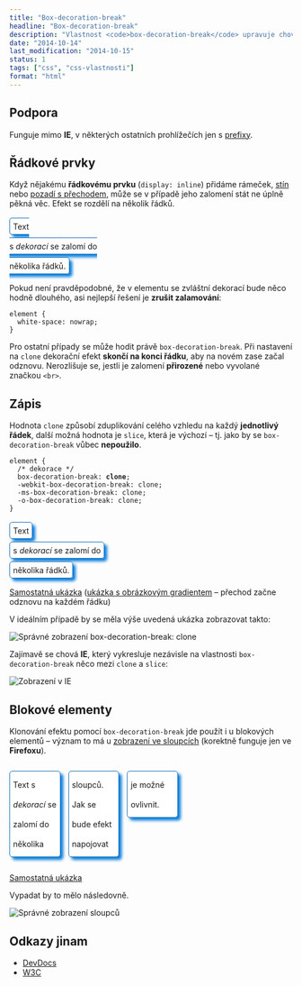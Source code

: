 ```yaml
---
title: "Box-decoration-break"
headline: "Box-decoration-break"
description: "Vlastnost <code>box-decoration-break</code> upravuje chování stylu elementu při zalomení řádku."
date: "2014-10-14"
last_modification: "2014-10-15"
status: 1
tags: ["css", "css-vlastnosti"]
format: "html"
---
```


<h2 id="podpora">Podpora</h2>

<p>Funguje mimo <b>IE</b>, v některých ostatních prohlížečích jen s <a href="/css-prefixy">prefixy</a>.</p>


<h2 id="inline">Řádkové prvky</h2>

<p>Když nějakému <b>řádkovému prvku</b> (<code>display: inline</code>) přidáme rámeček, <a href="/box-shadow">stín</a> nebo <a href="/gradient">pozadí s přechodem</a>, může se v případě jeho zalomení stát ne úplně pěkná věc. Efekt se rozdělí na několik řádků.</p>

<div class="live" style="width: 200px;">
  <style>
    .dekorace {
      border: 1px solid #0D6AB7;
      border-radius: 5px;
      padding: .4em; 
      line-height: 250%;
      background: #fff;
      box-shadow: 5px 5px 5px #1081DD;
    }
  </style>
  <span class="dekorace">Text<br> s <i>dekorací</i> se zalomí do několika řádků.</span>
</div>

<p>Pokud není pravděpodobné, že v elementu se zvláštní dekorací bude něco hodně dlouhého, asi nejlepší řešení je <b>zrušit zalamování</b>:</p>

<pre><code>element {
  white-space: nowrap;
}</code></pre>

<p>Pro ostatní případy se může hodit právě <code>box-decoration-break</code>. Při nastavení na <code>clone</code> dekorační efekt <b>skončí na konci řádku</b>, aby na novém zase začal odznovu. Nerozlišuje se, jestli je zalomení <b>přirozené</b> nebo vyvolané značkou <code>&lt;br></code>.</p>



<h2 id="zapis">Zápis</h2>

<p>Hodnota <code>clone</code> způsobí zduplikování celého vzhledu na každý <b>jednotlivý řádek</b>, další možná hodnota je <code>slice</code>, která je výchozí – tj. jako by se <code>box-decoration-break</code> vůbec <b>nepoužilo</b>.</p>

<pre><code>element {
  /* dekorace */
  box-decoration-break: <b>clone</b>;
  -webkit-box-decoration-break: clone;
  -ms-box-decoration-break: clone;
  -o-box-decoration-break: clone;
}</code></pre>


<div class="live" style="width: 200px;">
  <style>
    .dekorace-clone {
      box-decoration-break: clone;
      -webkit-box-decoration-break: clone;
      -ms-box-decoration-break: clone;
      -o-box-decoration-break: clone;
    }
  </style>
  <span class="dekorace dekorace-clone">Text<br> s <i>dekorací</i> se zalomí do několika řádků.</span>
</div>

<p><a href="https://kod.djpw.cz/hlgb">Samostatná ukázka</a> (<a href="https://kod.djpw.cz/mlgb">ukázka s obrázkovým gradientem</a> – přechod začne odznovu na každém řádku)</p>

<p>V ideálním případě by se měla výše uvedená ukázka zobrazovat takto:</p>

<p><img src="/files/box-decoration-break/spravne.png" alt="Správné zobrazení box-decoration-break: clone" class="border"></p>

<p>Zajímavě se chová <b>IE</b>, který vykresluje nezávisle na vlastnosti <code>box-decoration-break</code> něco mezi <code>clone</code> a <code>slice</code>:</p>

<p><img src="/files/box-decoration-break/ie.png" alt="Zobrazení v IE" class="border"></p>



<h2 id="block">Blokové elementy</h2>

<p>Klonování efektu pomocí <code>box-decoration-break</code> jde použít i u blokových elementů – význam to má u <a href="/column">zobrazení ve sloupcích</a> (korektně funguje jen ve <b>Firefoxu</b>).</p>

<div class="live" style="width: 300px;">
  <style>
    .dekorace-obal {
      margin: 2em 0;
      -webkit-columns: 3;
      -moz-columns: 3;
      -ms-columns: 3;
      -o-columns: 3;
      columns: 3;
    }
    .dekorace-block {
      display: block;
      box-decoration-break: clone;
      -webkit-box-decoration-break: clone;
      -ms-box-decoration-break: slice;
      -o-box-decoration-break: clone;      
    }
  </style>
  <div class="dekorace-obal">
    <span class="dekorace dekorace-block">Text s <i>dekorací</i> se zalomí do několika sloupců. Jak se bude efekt napojovat je možné ovlivnit.</span>
  </div>    
</div>

<p><a href="https://kod.djpw.cz/ilgb">Samostatná ukázka</a></p>

<p>Vypadat by to mělo následovně.</p>

<p><img src="/files/box-decoration-break/spravne-sloupce.png" alt="Správné zobrazení sloupců" class="border"></p>



<h2 id="odkazy">Odkazy jinam</h2>

<ul>
  <li><a href="http://devdocs.io/css/box-decoration-break">DevDocs</a></li>
  <li><a href="http://dev.w3.org/csswg/css-break/#break-decoration">W3C</a></li>
</ul>


<!-- obrázek: https://kod.djpw.cz/jlgb -->